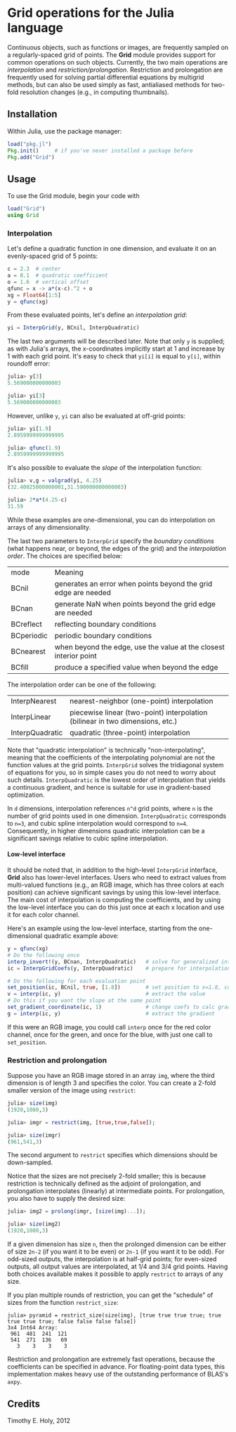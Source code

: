 # Grid operations for the Julia language

Continuous objects, such as functions or images, are frequently sampled on a regularly-spaced grid of points. The **Grid** module provides support for common operations on such objects. Currently, the two main operations are *interpolation* and *restriction/prolongation*. Restriction and prolongation are frequently used for solving partial differential equations by multigrid methods, but can also be used simply as fast, antialiased methods for two-fold resolution changes (e.g., in computing thumbnails).

## Installation

Within Julia, use the package manager:
```julia
load("pkg.jl")
Pkg.init()     # if you've never installed a package before
Pkg.add("Grid")
```

## Usage

To use the Grid module, begin your code with

```julia
load("Grid")
using Grid
```

### Interpolation

Let's define a quadratic function in one dimension, and evaluate it on an evenly-spaced grid of 5 points:
```julia
c = 2.3  # center
a = 8.1  # quadratic coefficient
o = 1.6  # vertical offset
qfunc = x -> a*(x-c).^2 + o
xg = Float64[1:5]
y = qfunc(xg)
```

From these evaluated points, let's define an *interpolation grid*:
```julia
yi = InterpGrid(y, BCnil, InterpQuadratic)
```
The last two arguments will be described later. Note that only `y` is supplied; as with Julia's arrays, the x-coordinates implicitly start at 1 and increase by 1 with each grid point. It's easy to check that `yi[i]` is equal to `y[i]`, within roundoff error:
```julia
julia> y[3]
5.569000000000003

julia> yi[3]
5.569000000000003
```
However, unlike `y`, `yi` can also be evaluated at off-grid points:
```julia
julia> yi[1.9]
2.8959999999999995

julia> qfunc(1.9)
2.8959999999999995
```
It's also possible to evaluate the *slope* of the interpolation function:
```julia
julia> v,g = valgrad(yi, 4.25)
(32.40025000000001,31.590000000000003)

julia> 2*a*(4.25-c)
31.59
```

While these examples are one-dimensional, you can do interpolation on arrays of any dimensionality.

The last two parameters to `InterpGrid` specify the *boundary conditions* (what happens near, or beyond, the edges of the grid) and the *interpolation order*. The choices are specified below:

<table>
  <tr>
    <td>mode</td> <td>Meaning</td>
  </tr>
  <tr>
    <td>BCnil</td> <td>generates an error when points beyond the grid edge are needed</td>
  </tr>
  <tr>
    <td>BCnan</td> <td>generate NaN when points beyond the grid edge are needed</td>
  </tr>
  <tr>
    <td>BCreflect</td> <td>reflecting boundary conditions</td>
  </tr>
  <tr>
    <td>BCperiodic</td> <td>periodic boundary conditions</td>
  </tr>
  <tr>
    <td>BCnearest</td> <td>when beyond the edge, use the value at the closest interior point</td>
  </tr>
  <tr>
    <td>BCfill</td> <td>produce a specified value when beyond the edge</td>
  </tr>
</table>

The interpolation order can be one of the following:

<table>
  <tr>
    <td>InterpNearest</td> <td>nearest-neighbor (one-point) interpolation</td>
  </tr>
  <tr>
    <td>InterpLinear</td> <td>piecewise linear (two-point) interpolation (bilinear in two dimensions, etc.)</td>
  </tr>
  <tr>
    <td>InterpQuadratic</td> <td>quadratic (three-point) interpolation</td>
  </tr>
</table>

Note that "quadratic interpolation" is technically "non-interpolating", meaning that the coefficients of the interpolating polynomial are not the function values at the grid points. `InterpGrid` solves the tridiagonal system of equations for you, so in simple cases you do not need to worry about such details. `InterpQuadratic` is the lowest order of interpolation that yields a continuous gradient, and hence is suitable for use in gradient-based optimization.

In `d` dimensions, interpolation references `n^d` grid points, where `n` is the number of grid points used in one dimension. `InterpQuadratic` corresponds to `n=3`, and cubic spline interpolation would correspond to `n=4`. Consequently, in higher dimensions quadratic interpolation can be a significant savings relative to cubic spline interpolation.

#### Low-level interface

It should be noted that, in addition to the high-level `InterpGrid` interface, **Grid** also has lower-level interfaces. Users who need to extract values from multi-valued functions (e.g., an RGB image, which has three colors at each position) can achieve significant savings by using this low-level interface. The main cost of interpolation is computing the coefficients, and by using the low-level interface you can do this just once at each x location and use it for each color channel.

Here's an example using the low-level interface, starting from the one-dimensional quadratic example above:
```julia
y = qfunc(xg)
# Do the following once
interp_invert!(y, BCnan, InterpQuadratic)   # solve for generalized interp. coefficients
ic = InterpGridCoefs(y, InterpQuadratic)    # prepare for interpolation on this grid

# Do the following for each evaluation point
set_position(ic, BCnil, true, [1.8])        # set position to x=1.8, computes the coefs
v = interp(ic, y)                           # extract the value
# Do this if you want the slope at the same point
set_gradient_coordinate(ic, 1)              # change coefs to calc gradient along coord 1
g = interp(ic, y)                           # extract the gradient
```
If this were an RGB image, you could call `interp` once for the red color channel, once for the green, and once for the blue, with just one call to `set_position`.

### Restriction and prolongation

Suppose you have an RGB image stored in an array `img`, where the third dimension is of length 3 and specifies the color. You can create a 2-fold smaller version of the image using `restrict`:
```julia
julia> size(img)
(1920,1080,3)

julia> imgr = restrict(img, [true,true,false]);

julia> size(imgr)
(961,541,3)
```
The second argument to `restrict` specifies which dimensions should be down-sampled.

Notice that the sizes are not precisely 2-fold smaller; this is because restriction is technically defined as the adjoint of prolongation, and prolongation interpolates (linearly) at intermediate points. For prolongation, you also have to supply the desired size:
```julia
julia> img2 = prolong(imgr, [size(img)...]);

julia> size(img2)
(1920,1080,3)
```
If a given dimension has size `n`, then the prolonged dimension can be either of size `2n-2` (if you want it to be even) or `2n-1` (if you want it to be odd). For odd-sized outputs, the interpolation is at half-grid points; for even-sized outputs, all output values are interpolated, at 1/4 and 3/4 grid points. Having both choices available makes it possible to apply `restrict` to arrays of any size.

If you plan multiple rounds of restriction, you can get the "schedule" of sizes from the function `restrict_size`:
```
julia> pyramid = restrict_size(size(img), [true true true true; true true true true; false false false false])
3x4 Int64 Array:
 961  481  241  121
 541  271  136   69
   3    3    3    3
```

Restriction and prolongation are extremely fast operations, because the coefficients can be specified in advance. For floating-point data types, this implementation makes heavy use of the outstanding performance of BLAS's `axpy`.

## Credits

Timothy E. Holy, 2012
